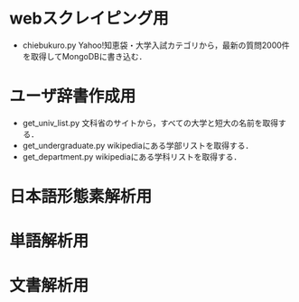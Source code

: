 # webスクレイピング用

* chiebukuro.py
Yahoo!知恵袋・大学入試カテゴリから，最新の質問2000件を取得してMongoDBに書き込む．

# ユーザ辞書作成用

* get_univ_list.py
文科省のサイトから，すべての大学と短大の名前を取得する．
* get_undergraduate.py
wikipediaにある学部リストを取得する．
* get_department.py
wikipediaにある学科リストを取得する．

# 日本語形態素解析用

# 単語解析用

# 文書解析用


